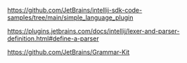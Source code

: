 
https://github.com/JetBrains/intellij-sdk-code-samples/tree/main/simple_language_plugin

https://plugins.jetbrains.com/docs/intellij/lexer-and-parser-definition.html#define-a-parser

https://github.com/JetBrains/Grammar-Kit